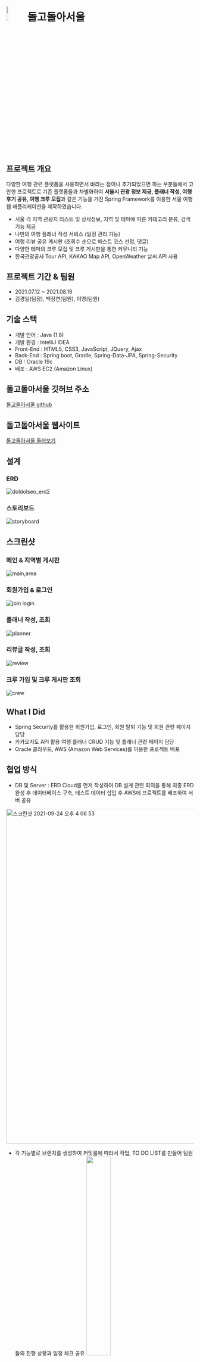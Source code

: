  # <img src="https://user-images.githubusercontent.com/77538818/135027843-793631d9-9032-432b-a90e-37bae4ac810e.png" width="10%"> 돌고돌아서울

## 프로젝트 개요
다양한 여행 관련 플랫폼을 사용하면서 바라는 점이나 추가되었으면 하는 부분들에서 고안한 프로젝트로 기존 플랫폼들과 차별화하여 **서울시 관광 정보 제공, 플래너 작성, 여행 후기 공유, 여행 크루 모집**과 같은 기능을 가진 Spring Framework를 이용한 서울 여행 웹 애플리케이션을 제작하였습니다. 
- 서울 각 지역 관광지 리스트 및 상세정보, 지역 및 테마에 따른 카테고리 분류, 검색 기능 제공
- 나만의 여행 플래너 작성 서비스 (일정 관리 가능)
- 여행 리뷰 공유 게시판 (조회수 순으로 베스트 코스 선정, 댓글)
- 다양한 테마의 크루 모집 및 크루 게시판을 통한 커뮤니티 기능
- 한국관광공사 Tour API, KAKAO Map API, OpenWeather 날씨 API 사용


## 프로젝트 기간 & 팀원
- 2021.07.12 ~ 2021.08.16
- 김경일(팀장), 백정연(팀원), 이영(팀원)


## 기술 스택
- 개발 언어 : Java (1.8)
- 개발 환경 : IntelliJ IDEA
- Front-End : HTML5, CSS3, JavaScript, JQuery, Ajax
- Back-End : Spring boot, Gradle, Spring-Data-JPA, Spring-Security
- DB : Oracle 19c
- 배포 : AWS EC2 (Amazon Linux)

## 돌고돌아서울 깃허브 주소
[돌고돌아서울 github](https://github.com/kki7823/doldolseo)


## 돌고돌아서울 웹사이트
[돌고돌아서울 둘러보기](http://52.78.185.163:8080/doldolseo/main)

## 설계
### ERD
![doldolseo_erd2](https://user-images.githubusercontent.com/77538818/133370496-71dbe3f5-4e21-40a7-a100-e2b0b16a76e7.png)

### 스토리보드
![storyboard](https://user-images.githubusercontent.com/77538818/135047527-2c1d76f6-67e9-4ba0-bc68-7925f2d6afc1.gif)


## 스크린샷
### 메인 & 지역별 게시판
![main,area](https://user-images.githubusercontent.com/77538818/135030622-f1b72c20-26c1-4c43-9a1e-590b8d95a22c.gif)

### 회원가입 & 로그인
![join login](https://user-images.githubusercontent.com/77538818/135034052-716ba254-5c9f-49f8-b703-65df01e04515.gif)


### 플래너 작성, 조회
![planner](https://user-images.githubusercontent.com/77538818/135028402-521c60f9-cea3-4dd7-b237-82768dfd8ba8.gif)

### 리뷰글 작성, 조회
![review](https://user-images.githubusercontent.com/77538818/135034017-dd3ed081-eba8-4b53-963e-4384910cb6a2.gif)


### 크루 가입 및 크루 게시판 조회
![crew](https://user-images.githubusercontent.com/77538818/135034093-37c764b3-4124-498f-86e7-52841bc53d6a.gif)


## What I Did
- Spring Security를 활용한 회원가입, 로그인, 회원 탈퇴 기능 및 회원 관련 페이지 담당
- 카카오지도 API 활용 여행 플래너 CRUD 기능 및 플래너 관련 페이지 담당
- Oracle 클라우드, AWS (Amazon Web Services)를 이용한 프로젝트 배포 


## 협업 방식
- DB 및 Server : ERD Cloud를 먼저 작성하여 DB 설계 관련 회의을 통해 최종 ERD 완성 후 데이터베이스 구축, 테스트 데이터 삽입 후 AWS에 프로젝트를 배포하여 서버 공유

<img width="900" alt="스크린샷 2021-09-24 오후 4 06 53" src="https://user-images.githubusercontent.com/77538818/134632776-04f24149-9465-4987-a406-36488967e07a.png">


- 각 기능별로 브랜치를 생성하여 커밋룰에 따라서 작업, TO DO LIST를 만들어 팀원들의 진행 상황과 일정 체크 공유
<img src="https://user-images.githubusercontent.com/77538818/134633058-19429a65-7f85-4773-bf38-b8029bf9e532.png" width="37%" /><img src="https://user-images.githubusercontent.com/77538818/134633235-756b79db-df26-438e-9658-5155c9c233d4.png" width="63%" />




## 문제해결 아카이브

 + 3명이 함께 작업을 하기에 효율적인 프로젝트 관리와 협업에 대한 고민
	 - 프로젝트 제작에 앞서 변수 네이밍, 주석 형식 지정과 같은 작업을 진행
	 - 프로젝트는 Github에서 관리하고 기능별로 브랜치를 생성하여 작업 후 commit하고 변경된 사항을 Pull Request하는 방식으로 진행

+ 시행착오를 줄이고자 작업 시작 전 프로젝트 기능, UI 관련 세부 사항까지 정리
	- 팀원들의 아이디어를 취합하여 와이어프레임 작성
	
	( 와이어프레임 예시 )
	
	<img src="https://user-images.githubusercontent.com/77538818/135045587-fd452a92-e321-4874-bc46-1101123170a7.png" width="45%" ><img src="https://user-images.githubusercontent.com/77538818/135045643-d15fc161-286d-4c6c-9c13-7e2179cbe292.png" width="45%" >
	
	- 기능 사항 회의 완료 후 각자 맡은 페이지에 대한 스토리보드 작성 


+ 서로 어떤 작업을 하고 있는지 잘 몰라서 생기는 의사소통 문제와 오해
	- To Do List를 작성하고 아침마다 오늘 할 작업을 팀원에게 브리핑하여 크로스체크하며 일정 조율
	- Commit 메세지 규칙을 정함으로써 직관적으로 서로의 작업을 공유 

+ 수정한 프로젝트를 AWS E2C 서버에 올릴 때마다 프로젝트 내부 폴더에 있던 이미지 데이터들이 날아가는 문제
	- tomcat의 webapps 폴더 내부가 아닌 외부에 이미지 업로드 폴더를 생성하고 server.xml에서 사진 업로드 경로를 설정하여 사용함으로써 해결  

+ 플래너 작성시 1개가 아닌, 여러 개의 데이터(일정)을 어떤 방식으로 Controller에게 넘기고 DB에 저장해야할지 고민
	- Plan 객체 구성에 필요한 데이터(날짜, 장소명, x좌표, y좌표, 메모, 시간)을 일정 추가 시 해당 div 태그의 속성으로 부여 후 ajax를 통해 2차원 배열로 Controller에게 전달
	
	
	<img src="https://user-images.githubusercontent.com/77538818/135031339-f36bb354-b4d3-44c3-8b8d-5a1fa551a24d.png" width="60%" height="50%" />
	
	
	- Service에서 전달 받은 String 타입의 2차원 배열을 알맞은 타입으로 가공 후 JPA의 saveAll() 메서드로 DB에 저장
	
	
	<img src="https://user-images.githubusercontent.com/77538818/135033063-70f17ee6-d4fd-4e44-a0cd-62acbc507089.png" width="80%" />
	
	![스크린샷 2021-09-28 오후 3 13 47](https://user-images.githubusercontent.com/77538818/135033132-0547d390-6853-46e3-9f8e-740b12842489.png)



